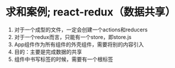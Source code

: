 # 求和案例; react-redux（数据共享）
1. 对于一个成型的文件，一定会创建一个actions和reducers
2. 对于一个redux而言，只能有一个store，即store.js
3. App组件作为所有组件的外壳组件，需要将别的内容引入
4. 目的：主要是完成数据的共享
5. 组件中书写标签的时候，需要有一个根标签





    




